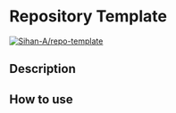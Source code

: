Repository Template
===

[![Sihan-A/repo-template](https://img.shields.io/static/v1?label=&message=Sihan-A%2Frepo-template&color=black&logo=github)](https://github.com/Sihan-A/repo-template)

Description
---

How to use
---